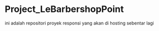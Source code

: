# Project_LeBarbershopPoint
ini adalah repositori proyek responsi yang akan di hosting sebentar lagi

